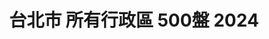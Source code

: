 ---
title: "台北市 所有行政區 500盤 2024"
keywords:
  - 美食競賽
  - 台灣美食
  - 美食精選
datePublished: "2025-06-30"
dateModified: "2025-07-01"
city: "台北市"
district: "所有行政區"
award: "500盤"
year: "2024"
page: 4
count: 210

restaurants:
  - name: "華西街台南擔仔麵海鮮餐廳"
    city: "台北市"
    district: "萬華區"
    address: "台北市萬華區青山里華西街31-1號"
    phone: "0223081123"
    geo: "25.038018155437342, 121.49844876887356"
    google_map: "https://maps.app.goo.gl/hLaN5dbM56hzFV36A"
    footinder: "https://footinder.com.tw/%E5%8F%B0%E5%8C%97%E5%B8%82%E8%90%AC%E8%8F%AF%E5%8D%80/5587/"
    official: "https://www.seafoodtaipei.com.tw/#/top"
    award:
    - name: "500盤"
      year: "2024"
  - name: "貓下去敦北俱樂部"
    city: "台北市"
    district: "松山區"
    address: "台北市松山區敦化北路218號"
    phone: "0227177596"
    geo: "25.058454039975512, 121.54873724676541"
    google_map: "https://maps.app.goo.gl/PWqVCnArLbKX7ofm8"
    footinder: "https://footinder.com.tw/%E5%8F%B0%E5%8C%97%E5%B8%82%E6%9D%BE%E5%B1%B1%E5%8D%80/8611/"
    official: "https://linktr.ee/meowvelousinc"
    award:
    - name: "500盤"
      year: "2024"
  - name: "明福台菜"
    city: "台北市"
    district: "中山區"
    address: "台北市中山區中山北路二段137巷18-1號"
    phone: "0225629287"
    geo: "25.061657306165262, 121.52426435490648"
    google_map: "https://maps.app.goo.gl/QyMYUT9nqXdwE6KH8"
    footinder: "https://footinder.com.tw/%E5%8F%B0%E5%8C%97%E5%B8%82%E4%B8%AD%E5%B1%B1%E5%8D%80/31277/"
    official: "https://www.facebook.com/profile.php?id=100064062872022"
    award:
    - name: "500盤"
      year: "2024"
  - name: "朧粵"
    city: "台北市"
    district: "中山區"
    address: "台北市中山區樂群三路303號2樓"
    phone: "0285025522"
    geo: "25.082829503306375, 121.55991323975417"
    google_map: "https://maps.app.goo.gl/HhMpAuqEXUrsDkqz9"
    footinder: "https://footinder.com.tw/%E5%8F%B0%E5%8C%97%E5%B8%82%E4%B8%AD%E5%B1%B1%E5%8D%80/8935/"
    official: "https://www.longyuetw.com/"
    award:
    - name: "500盤"
      year: "2024"
  - name: "天香樓"
    city: "台北市"
    district: "中山區"
    address: "台北市中山區民權東路二段41號B1"
    phone: "0225971234"
    geo: "25.062885061149295, 121.52999084573858"
    google_map: "https://maps.app.goo.gl/7s39NQC9oKE45Dij8"
    footinder: "https://footinder.com.tw/%E5%8F%B0%E5%8C%97%E5%B8%82%E4%B8%AD%E5%B1%B1%E5%8D%80/13051/"
    official: "https://taipei.landishotelsresorts.com/chinese-trad/dining-list.php"
    award:
    - name: "500盤"
      year: "2024"
  - name: "驥園川菜餐廳"
    city: "台北市"
    district: "大安區"
    address: "台北市大安區敦化南路1段324號B1"
    phone: "0227083110"
    geo: "25.035319254473286, 121.54846532286291"
    google_map: "https://maps.app.goo.gl/wGUGyETnmYnEWYwd8"
    footinder: "https://footinder.com.tw/%E5%8F%B0%E5%8C%97%E5%B8%82%E5%A4%A7%E5%AE%89%E5%8D%80/32970/"
    official: ""
    award:
    - name: "500盤"
      year: "2024"
  - name: "橘色涮涮屋"
    city: "台北市"
    district: "大安區"
    address: "台北市大安區大安路一段135號B1"
    phone: "0227761658"
    geo: "25.03876971276977, 121.54617981162737"
    google_map: "https://maps.app.goo.gl/fQq38hBWrPXavLth8"
    footinder: "https://footinder.com.tw/%E5%8F%B0%E5%8C%97%E5%B8%82%E5%A4%A7%E5%AE%89%E5%8D%80/32704/"
    official: "https://orangeshabushabu.com/zh-TW"
    award:
    - name: "500盤"
      year: "2024"
  - name: "上膳若川"
    city: "台北市"
    district: "大安區"
    address: "台北市大安區濟南路三段59-1號一樓"
    phone: "0227525101"
    geo: "25.040304716111656, 121.53669341616146"
    google_map: "https://maps.app.goo.gl/QKQV1qp7MF8g6HjP7"
    footinder: "https://footinder.com.tw/%E5%8F%B0%E5%8C%97%E5%B8%82%E5%A4%A7%E5%AE%89%E5%8D%80/133637/"
    official: "https://www.facebook.com/tastychuan?mibextid=LQQJ4d"
    award:
    - name: "500盤"
      year: "2024"
  - name: "葉公館滬菜"
    city: "台北市"
    district: "大安區"
    address: "台北市大安區安和路二段118號"
    phone: "0227361999"
    geo: "25.02783483347581, 121.54955575498778"
    google_map: "https://maps.app.goo.gl/ZJNXD8mSoFZAZGEu5"
    footinder: "https://footinder.com.tw/%E5%8F%B0%E5%8C%97%E5%B8%82%E5%A4%A7%E5%AE%89%E5%8D%80/36433/"
    official: ""
    award:
    - name: "500盤"
      year: "2024"
---